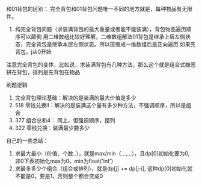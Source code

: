 和01背包的区别：
完全背包和01背包问题唯一不同的地方就是，每种物品有无限件。


1. 纯完全背包问题（求装满背包的最大重量或者能不能装满），背包物品遍历顺序可以颠倒
用二维数组比较好理解，二维数组解法01背包是继承上层左侧状态，完全背包是继承本层左侧状态。所以压缩成一维数组后是正向遍历
如果先背包，j从0开始

注意完全背包的变体，比如说，求装满背包有几种方法，那么这个就是组合式嫌恶拼在背包，排列是先背包在物品


刷题逻辑
1. 完全背包理论基础：解决的是装满的最大价值是多少
2. 518 零钱兑换II：解决的是装满这个量有多少种方法，不强调顺序，所以是组合
3. 377 组合总和4： 同上，但强调顺序，摆列
4. 322 零钱兑换：装满最少要多少


自己的一些总结：
1. 求最大最小（价值、个数..），就是max/min（...,...），且dp[0]初始化要为0, 非0下表初始化max为0，min为float('inf')
2. 求最多多少个组合（组合或排列），就是dp[j] += dp[j-i], 这种dp[0]初始化就不能是0，要是1，否则整个都会变成0
